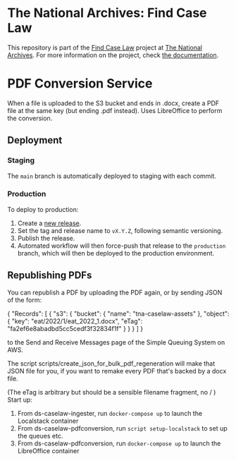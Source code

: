 # The National Archives: Find Case Law

This repository is part of the [Find Case Law](https://caselaw.nationalarchives.gov.uk/) project at [The National Archives](https://www.nationalarchives.gov.uk/). For more information on the project, check [the documentation](https://github.com/nationalarchives/ds-find-caselaw-docs).

# PDF Conversion Service

When a file is uploaded to the S3 bucket and ends in .docx, create a PDF file at the same key (but ending .pdf instead).
Uses LibreOffice to perform the conversion.

## Deployment

### Staging

The `main` branch is automatically deployed to staging with each commit.

### Production

To deploy to production:

1. Create a [new release](https://github.com/nationalarchives/ds-caselaw-pdf-conversion/releases).
2. Set the tag and release name to `vX.Y.Z`, following semantic versioning.
3. Publish the release.
4. Automated workflow will then force-push that release to the `production` branch, which will then be deployed to
   the production environment.

## Republishing PDFs

You can republish a PDF by uploading the PDF again, or by sending JSON of the form:

{
  "Records": [
    {
      "s3": {
        "bucket": {
          "name": "tna-caselaw-assets"
        },
        "object": {
          "key": "eat/2022/1/eat_2022_1.docx",
          "eTag": "fa2ef6e8abadbd5cc5cedf3f32834f1f"
        }
      }
    }
 ]
}

to the Send and Receive Messages page of the Simple Queuing System on AWS.

The script scripts/create_json_for_bulk_pdf_regeneration will make that JSON
file for you, if you want to remake every PDF that's backed by a docx file.

(The eTag is arbitrary but should be a sensible filename fragment, no / )
Start up:

1. From ds-caselaw-ingester, run `docker-compose up` to launch the Localstack container
2. From ds-caselaw-pdfconversion, run `script setup-localstack` to set up the queues etc.
3. From ds-caselaw-pdfconversion, run `docker-compose up` to launch the LibreOffice container
